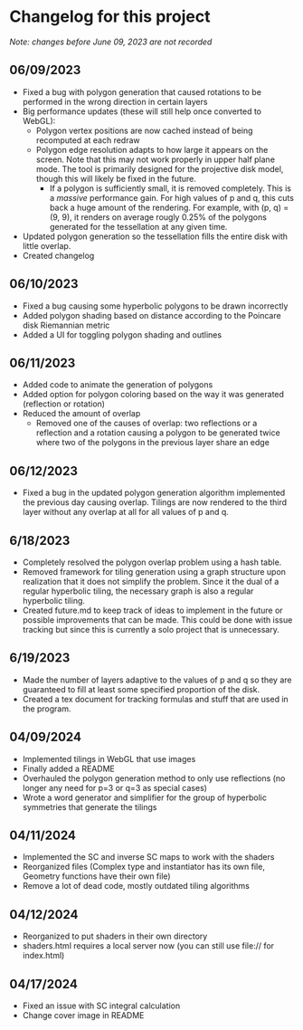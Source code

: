 # Changelog for this project

*Note: changes before June 09, 2023 are not recorded*

## 06/09/2023

- Fixed a bug with polygon generation that caused rotations to be performed in the wrong direction in certain layers
- Big performance updates (these will still help once converted to WebGL):
	- Polygon vertex positions are now cached instead of being recomputed at each redraw
	- Polygon edge resolution adapts to how large it appears on the screen. Note that this may not work properly in upper half plane mode. The tool is primarily designed for the projective disk model, though this will likely be fixed in the future.
		- If a polygon is sufficiently small, it is removed completely. This is a *massive* performance gain. For high values of p and q, this cuts back a huge amount of the rendering. For example, with (p, q) = (9, 9), it renders on average rougly 0.25% of the polygons generated for the tessellation at any given time.
- Updated polygon generation so the tessellation fills the entire disk with little overlap.
- Created changelog

## 06/10/2023

- Fixed a bug causing some hyperbolic polygons to be drawn incorrectly
- Added polygon shading based on distance according to the Poincare disk Riemannian metric
- Added a UI for toggling polygon shading and outlines

## 06/11/2023

- Added code to animate the generation of polygons
- Added option for polygon coloring based on the way it was generated (reflection or rotation)
- Reduced the amount of overlap
	- Removed one of the causes of overlap: two reflections or a reflection and a rotation causing a polygon to be generated twice where two of the polygons in the previous layer share an edge 

## 06/12/2023

- Fixed a bug in the updated polygon generation algorithm implemented the previous day causing overlap. Tilings are now rendered to the third layer without any overlap at all for all values of p and q.

## 6/18/2023

- Completely resolved the polygon overlap problem using a hash table.
- Removed framework for tiling generation using a graph structure upon realization that it does not simplify the problem. Since it the dual of a regular hyperbolic tiling, the necessary graph is also a regular hyperbolic tiling.
- Created future.md to keep track of ideas to implement in the future or possible improvements that can be made. This could be done with issue tracking but since this is currently a solo project that is unnecessary.

## 6/19/2023

- Made the number of layers adaptive to the values of p and q so they are guaranteed to fill at least some specified proportion of the disk.
- Created a tex document for tracking formulas and stuff that are used in the program.

## 04/09/2024

- Implemented tilings in WebGL that use images
- Finally added a README
- Overhauled the polygon generation method to only use reflections (no longer any need for p=3 or q=3 as special cases)
- Wrote a word generator and simplifier for the group of hyperbolic symmetries that generate the tilings

## 04/11/2024

- Implemented the SC and inverse SC maps to work with the shaders
- Reorganized files (Complex type and instantiator has its own file, Geometry functions have their own file)
- Remove a lot of dead code, mostly outdated tiling algorithms

## 04/12/2024

- Reorganized to put shaders in their own directory
- shaders.html requires a local server now (you can still use file:// for index.html)

## 04/17/2024

- Fixed an issue with SC integral calculation
- Change cover image in README